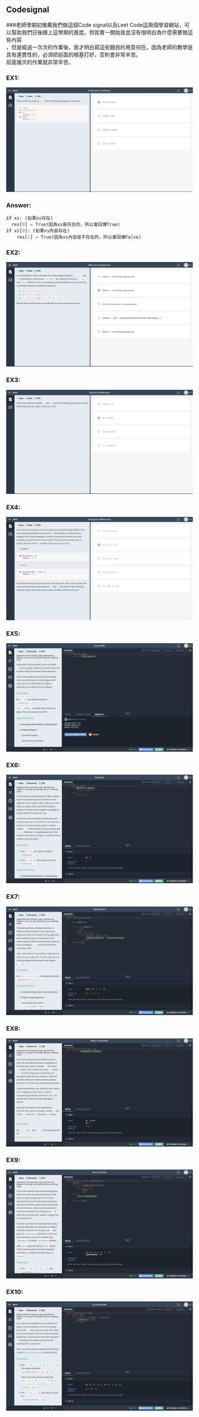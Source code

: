 ## Codesignal
###老師學期初推薦我們做這個Code signal以及Leet Code這兩個學習網站，可以幫助我們日後跟上這學期的進度。但其實一開始我並沒有很明白為什麼需要做這些內容</br>
，但是經過一次次的作業後，我才明白寫這些題目的用意何在。因為老師的教學是具有連貫性的，必須把前面的根基打好，否則會非常辛苦。</br>
前面幾次的作業就非常辛苦。

### EX1:
![](https://github.com/ChouHsinTe1010/DSA2019/blob/master/picture/codesignal%20No1.png)
### Answer:
```python
if xs: (如果xs存在)
  res[0] = True(因為xs是存在的，所以會回傳True)
if xs[0]: (如果xs內容存在)
    res[1] = True(因為xs內容是不存在的，所以會回傳False)
```
### EX2:
![](https://github.com/ChouHsinTe1010/DSA2019/blob/master/picture/codesignal%20No2.png)
### EX3:
![](https://github.com/ChouHsinTe1010/DSA2019/blob/master/picture/codesignal%20No3.png)
### EX4:
![](https://github.com/ChouHsinTe1010/DSA2019/blob/master/picture/codesignal%20No4.png)
### EX5:
![](https://github.com/ChouHsinTe1010/DSA2019/blob/master/picture/codesignal%20No5.png)
### EX6:
![](https://github.com/ChouHsinTe1010/DSA2019/blob/master/picture/codesignal%20No6.png)
### EX7:
![](https://github.com/ChouHsinTe1010/DSA2019/blob/master/picture/codesignal%20No7.png)
### EX8:
![](https://github.com/ChouHsinTe1010/DSA2019/blob/master/picture/codesignal%20No8.png)
### EX9:
![](https://github.com/ChouHsinTe1010/DSA2019/blob/master/picture/codesignal%20No9.png)
### EX10:
![](https://github.com/ChouHsinTe1010/DSA2019/blob/master/picture/codesignal%20No10.png)

